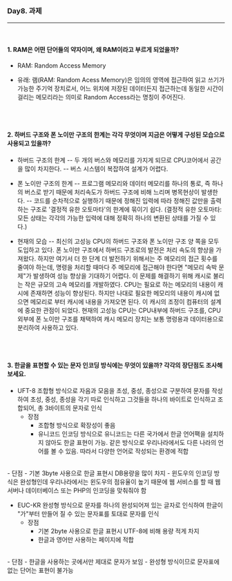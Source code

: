 ### Day8. 과제
----
<br>

#### 1. RAM은 어떤 단어들의 약자이며, 왜 RAM이라고 부르게 되었을까?
* RAM: Random Access Memory
- 유래:
    램(RAM: Random Acess Memory)은 임의의 영역에 접근하여 읽고 쓰기가 가능한 주기억 장치로서, 어느 위치에 저장된 데이터든지 접근하는데 동일한 시간이 걸리는 메모리라는 의미로 Random Access라는 명칭이 주어진다.
<br>
<br>

#### 2. 하버드 구조와 폰 노이만 구조의 한계는 각각 무엇이며 지금은 어떻게 구성된 모습으로 사용되고 있을까?
- 하버드 구조의 한계
    -- 두 개의 버스와 메모리를 가지게 되므로 CPU코어에서 공간을 많이 차지한다.
    -- 버스 시스템이 복잡하여 설계가 어렵다.

- 폰 노이만 구조의 한계
    -- 프로그램 메모리와 데이터 메모리를 하나의 통로, 즉 하나의 버스로 받기 때문에 처리속도가 하버드 구조에 비해 느리며 병목현상이 발생한다.
    -- 코드를 순차적으로 실행하기 때문에 정해진 입력에 따라 정해진 값만을 출력하는 구조로 '결정적 유한 오토마타'의 한계에 묶이기 쉽다.
    (결정적 유한 오토마타: 모든 상태는 각각의 가능한 입력에 대해 정확히 하나의 변환된 상태를 가질 수 있다.)

- 현재의 모습
    -- 최신의 고성능 CPU의 하버드 구조와 폰 노이만 구조 양 쪽을 모두 도입하고 있다. 폰 노이만 구조에서 하버드 구조로의 발전은 처리 속도의 향상을 가져왔다. 하지만 여기서 더 한 단계 더 발전하기 위해서는 주 메모리의 접근 횟수를 줄여야 하는데, 명령을 처리할 때마다 주 메모리에 접근해야 한다면 "메모리 속박 문제"가 발생하여 성능 향상을 기대하기 어렵다.
이 문제를 해결하기 위해 캐시로 불리는 작은 규모의 고속 메모리를 개발하였다. CPU는 필요로 하는 메모리의 내용이 캐시에 존재하면 성능이 향상된다. 하지만 나대로 필요한 메모리의 내용이 캐시에 없으면 메모리로 부터 캐시에 내용을 가져오면 된다. 이 캐시의 조정이 컴퓨터의 설계에 중요한 관점이 되었다. 
현재의 고성능 CPU는 CPU내부에 하버드 구조를, CPU외부에 폰 노이만 구조를 채택하여 캐시 메모리 장치는 보통 명령용과 데이터용으로 분리하여 사용하고 있다.
<br>
<br>

#### 3. 한글을 표현할 수 있는 문자 인코딩 방식에는 무엇이 있을까? 각각의 장단점도 조사해 보세요.
- UFT-8
조합형 방식으로 자음과 모음을 초성, 중성, 종성으로 구분하여 문자를 작성하여 초성, 중성, 종성을 각기 따로 인식하고 그것들을 하나의 바이트로 인식하고 조합되어, 총 3바이트의 문자로 인식
     - 장점
         - 조합형 방식으로 확장성이 좋음
         - 유니코드 인코딩 방식으로 유니코드는 다른 국가에서 한글 언어팩을 설치하지 않아도 한글 표현이 가능. 같은 방식으로 우리나라에서도 다른 나라의 언어를 볼 수 있음. 따라서 다양한 언어로 작성되는 환경에 적합
 <br>
     - 단점
         - 기본 3byte 사용으로 한글 표현시 DB용량을 많이 차지
         - 윈도우의 인코딩 방식은 완성형인데 우리나라에서는 윈도우의 점유율이 높기 때문에 웹 서비스를 할 때 웹서버나 데이터베이스 또는 PHP의 인코딩을 맞춰줘야 함
 <br>
 
 - EUC-KR
 완성형 방식으로 문자를 하나의 완성되어져 있는 글자로 인식하여 한글이 "가"부터 만들어 질 수 있는 문자표를 토대로 문자를 인식
     - 장점
         - 기본 2byte 사용으로 한글 표현시 UTF-8에 비해 용량 적게 차지
         - 한글과 영어만 사용하는 페이지에 적합
 <br>
     - 단점
         -  한글을 사용하는 곳에서만 제대로 문자가 보임
         -  완성형 방식이므로 문자표에 없는 단어는 표현이 불가능
     

